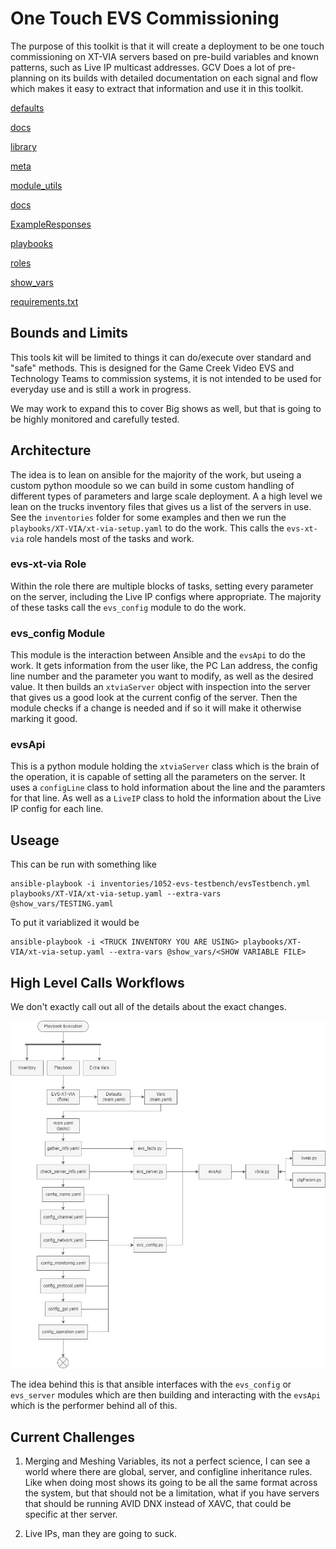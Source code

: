 # One Touch EVS Commissioning

The purpose of this toolkit is that it will create a deployment to be one touch commissioning on XT-VIA servers based on pre-build variables and known patterns, such as Live IP multicast addresses. GCV Does a lot of pre-planning on its builds with detailed documentation on each signal and flow which makes it easy to extract that information and use it in this toolkit.

[defaults](defaults/main.yaml.md)

[docs](docs)

[library](library)

[meta](meta/main.yaml.md)

[module_utils](module_utils)

[docs](docs)

[ExampleResponses](ExampleResponses)

[playbooks](playbooks.py.md)

[roles](roles)

[show_vars](show_vars/testing.yaml.md)

[requirements.txt](requirements.txt.md)


## Bounds and Limits

This tools kit will be limited to things it can do/execute over standard and "safe" methods.
This is designed for the Game Creek Video EVS and Technology Teams to commission systems, it is not intended to be used for everyday use and is still a work in progress.

We may work to expand this to cover Big shows as well, but that is going to be highly monitored and carefully tested.

## Architecture

The idea is to lean on ansible for the majority of the work, but useing a custom python moodule so we can build in some custom handling of different types of parameters and large scale deployment.
A a high level we lean on the trucks inventory files that gives us a list of the servers in use. See the `inventories` folder for some examples and then we run the `playbooks/XT-VIA/xt-via-setup.yaml` to do the work.
This calls the `evs-xt-via` role handels most of the tasks and work.

### evs-xt-via Role

Within the role there are multiple blocks of tasks, setting every parameter on the server, including the Live IP configs where appropriate. The majority of these tasks call the `evs_config` module to do the work.

### evs_config Module

This module is the interaction between Ansible and the `evsApi` to do the work. It gets information from the user like, the PC Lan address, the config line number and the parameter you want to modify, as well as the desired value. It then builds an `xtviaServer` object with inspection into the server that gives us a good look at the current config of the server. Then the module checks if a change is needed and if so it will make it otherwise marking it good. 

### evsApi

This is a python module holding the `xtviaServer` class which is the brain of the operation, it is capable of setting all the parameters on the server. It uses a `configLine` class to hold information about the line and the paramters for that line. As well as a `LiveIP` class to hold the information about the Live IP config for each line.


## Useage

This can be run with something like

```shell
ansible-playbook -i inventories/1052-evs-testbench/evsTestbench.yml playbooks/XT-VIA/xt-via-setup.yaml --extra-vars @show_vars/TESTING.yaml
```
To put it variablized it would be
```shell
ansible-playbook -i <TRUCK INVENTORY YOU ARE USING> playbooks/XT-VIA/xt-via-setup.yaml --extra-vars @show_vars/<SHOW VARIABLE FILE>
``` 


## High Level Calls Workflows
We don't exactly call out all of the details about the exact changes.

![alt text](docs/XT-VIA-ClassDef-Calls.png)

The idea behind this is that ansible interfaces with the `evs_config` or `evs_server` modules which are then building and interacting with the `evsApi` which is the performer behind all of this. 


## Current Challenges

1. Merging and Meshing Variables, its not a perfect science, I can see a world where there are global, server, and configline inheritance rules. Like when doing most shows its going to be all the same format across the system, but that should not be a limitation, what if you have servers that should be running AVID DNX instead of XAVC, that could be specific at ther server. 

2. Live IPs, man they are going to suck. 